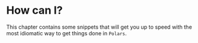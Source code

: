 # How can I?

This chapter contains some snippets that will get you up to speed with the most
idiomatic way to get things done in `Polars`.
